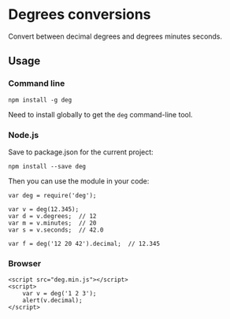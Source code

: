 # Degrees conversions

Convert between decimal degrees and degrees minutes seconds.


## Usage

### Command line

	npm install -g deg

Need to install globally to get the `deg` command-line tool.


### Node.js

Save to package.json for the current project:

	npm install --save deg

Then you can use the module in your code:

	var deg = require('deg');

	var v = deg(12.345);
	var d = v.degrees;  // 12
	var m = v.minutes;  // 20
	var s = v.seconds;  // 42.0

	var f = deg('12 20 42').decimal;  // 12.345


### Browser

	<script src="deg.min.js"></script>
	<script>
		var v = deg('1 2 3');
		alert(v.decimal);
	</script>
